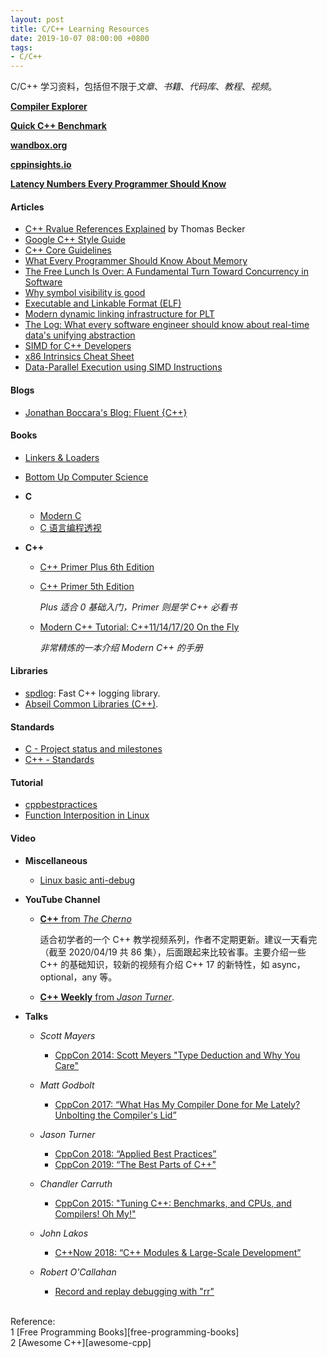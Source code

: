```yaml
---
layout: post
title: C/C++ Learning Resources
date: 2019-10-07 08:00:00 +0800
tags:
- C/C++
---
```


C/C++ 学习资料，包括但不限于*文章*、*书籍*、*代码库*、*教程*、*视频*。

**[Compiler Explorer](https://godbolt.org/)**

**[Quick C++ Benchmark](https://quick-bench.com/)**

**[wandbox.org](https://wandbox.org/)**

**[cppinsights.io](https://cppinsights.io/)**

**[Latency Numbers Every Programmer Should Know](https://colin-scott.github.io/personal_website/research/interactive_latency.html)**

<h4>Articles</h4>

- [C++ Rvalue References Explained][rvalue_references] by Thomas Becker
- [Google C++ Style Guide][cppstyleguide]
- [C++ Core Guidelines][cppcoreguidelines]
- [What Every Programmer Should Know About Memory][cpumemory]
- [The Free Lunch Is Over: A Fundamental Turn Toward Concurrency in Software][freelunchover]
- [Why symbol visibility is good][why-symbol-visibility-is-good]
- [Executable and Linkable Format (ELF)][elf]
- [Modern dynamic linking infrastructure for PLT][3474]
- [The Log: What every software engineer should know about real-time data's unifying abstraction][the-log]
- [SIMD for C++ Developers][simd]
- [x86 Intrinsics Cheat Sheet][simd-cheat-sheet]
- [Data-Parallel Execution using SIMD Instructions](https://db.in.tum.de/teaching/ws1819/dataprocessing/chapter2.pdf)

<h4>Blogs</h4>

- [Jonathan Boccara's Blog: Fluent {C++}](https://www.fluentcpp.com/)

<h4>Books</h4>

- [Linkers & Loaders][linker_and_loaders]
- [Bottom Up Computer Science][bottomupcs]

- **C**

  - [Modern C][modernc]
  - [C 语言编程透视][cbook]

- **C++**

  - [C++ Primer Plus 6th Edition][cpp_primer_plus_6ed]

  - [C++ Primer 5th Edition][cpp_primer_5ed]

    *Plus 适合 0 基础入门，Primer 则是学 C++ 必看书*

  - [Modern C++ Tutorial: C++11/14/17/20 On the Fly][modern-cpp-tutorial]

    *非常精炼的一本介绍 Modern C++ 的手册*

<h4>Libraries</h4>

- [spdlog][spdlog]: Fast C++ logging library.
- [Abseil Common Libraries (C++)][abseil-cpp].

<h4>Standards</h4>

- [C - Project status and milestones](http://www.open-std.org/jtc1/sc22/wg14/www/projects)
- [C++ - Standards](http://www.open-std.org/jtc1/sc22/wg21/docs/standards)

<h4>Tutorial</h4>

- [cppbestpractices](https://github.com/lefticus/cppbestpractices)
- [Function Interposition in Linux](https://jayconrod.com/posts/23/tutorial-function-interposition-in-linux)

<h4>Video</h4>

- **Miscellaneous**

  - [Linux basic anti-debug][UTVp4jpJoyc]

- **YouTube Channel**

  - [**C++** from *The Cherno*][cpp_cherno]

    适合初学者的一个 C++ 教学视频系列，作者不定期更新。建议一天看完（截至 2020/04/19 共 86 集），后面跟起来比较省事。主要介绍一些 C++ 的基础知识，较新的视频有介绍 C++ 17 的新特性，如 async，optional，any 等。

  - [**C++ Weekly** from *Jason Turner*][cpp_weekly].

- **Talks**

  - *Scott Mayers*
    - [CppCon 2014: Scott Meyers "Type Deduction and Why You Care"][wQxj20X-tIU]

  - *Matt Godbolt*
    - [CppCon 2017: “What Has My Compiler Done for Me Lately? Unbolting the Compiler's Lid”][bSkpMdDe4g4]

  - *Jason Turner*
    - [CppCon 2018: “Applied Best Practices”][DHOlsEd0eDE]
    - [CppCon 2019: “The Best Parts of C++"][iz5Qx18H6lg]

  - *Chandler Carruth*
    - [CppCon 2015: "Tuning C++: Benchmarks, and CPUs, and Compilers! Oh My!"](https://www.youtube.com/watch?v=nXaxk27zwlk)

  - *John Lakos*
    - [C++Now 2018: “C++ Modules & Large-Scale Development”](https://www.youtube.com/watch?v=EglLjioQ9x0)

  - *Robert O'Callahan*
    - [Record and replay debugging with "rr"](https://www.youtube.com/watch?v=ytNlefY8PIE)

<br>
<span class="post-meta">
Reference:
</span>
<br>
<span class="post-meta">
1 [Free Programming Books][free-programming-books]<br>
2 [Awesome C++][awesome-cpp]<br>
</span>

[free-programming-books]: https://github.com/EbookFoundation/free-programming-books/blob/master/free-programming-books.md#c-1
[awesome-cpp]: https://github.com/fffaraz/awesome-cpp
[cpp_primer_plus_6ed]: /assets/pdf/books/C++.Primer.Plus.6th.Edition.Oct.2011.pdf
[cpp_primer_5ed]: /assets/pdf/books/C++.Primer.5th.Edition_2013.pdf
[rvalue_references]: http://thbecker.net/articles/rvalue_references/section_01.html
[cpp_cherno]: https://www.youtube.com/watch?v=18c3MTX0PK0&list=PLlrATfBNZ98dudnM48yfGUldqGD0S4FFb
[bSkpMdDe4g4]: https://www.youtube.com/watch?v=bSkpMdDe4g4
[DHOlsEd0eDE]: https://www.youtube.com/watch?v=DHOlsEd0eDE
[spdlog]: https://github.com/gabime/spdlog
[abseil-cpp]: https://github.com/abseil/abseil-cpp
[cppstyleguide]: https://google.github.io/styleguide/cppguide.html
[cppcoreguidelines]: https://github.com/isocpp/CppCoreGuidelines
[iz5Qx18H6lg]: https://www.youtube.com/watch?v=iz5Qx18H6lg
[wQxj20X-tIU]: https://www.youtube.com/watch?v=wQxj20X-tIU
[modern-cpp-tutorial]: https://github.com/changkun/modern-cpp-tutorial
[cpumemory]: https://people.freebsd.org/~lstewart/articles/cpumemory.pdf
[cpp_weekly]: https://www.youtube.com/watch?v=EJtqHLvAIZE&list=PLs3KjaCtOwSZ2tbuV1hx8Xz-rFZTan2J1
[freelunchover]: http://www.gotw.ca/publications/concurrency-ddj.htm
[linker_and_loaders]: https://wh0rd.org/books/linkers-and-loaders/linkers_and_loaders.pdf
[modernc]: https://modernc.gforge.inria.fr/
[why-symbol-visibility-is-good]: https://www.technovelty.org/code/why-symbol-visibility-is-good.html
[elf]: https://www.cs.stevens.edu/~jschauma/631A/elf.html
[cbook]: https://tinylab-1.gitbook.io/cbook/
[3474]: http://lambda-the-ultimate.org/node/3474
[bottomupcs]: https://github.com/ianw/bottomupcs
[UTVp4jpJoyc]: https://www.youtube.com/watch?v=UTVp4jpJoyc
[the-log]: https://engineering.linkedin.com/distributed-systems/log-what-every-software-engineer-should-know-about-real-time-datas-unifying
[simd]: http://const.me/articles/simd/simd.pdf
[simd-cheat-sheet]: assets/pdf/x86-intrin-cheatsheet-v2.1.pdf